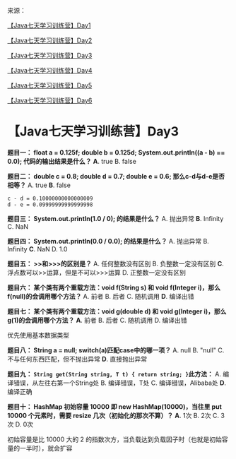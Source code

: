 

来源：

[【Java七天学习训练营】Day1](https://developer.aliyun.com/article/754900)

[【Java七天学习训练营】Day2](https://developer.aliyun.com/article/755082)

[【Java七天学习训练营】Day3](https://developer.aliyun.com/article/755087)

[【Java七天学习训练营】Day4](https://developer.aliyun.com/article/755086)

[【Java七天学习训练营】Day5](https://developer.aliyun.com/article/755085)

[【Java七天学习训练营】Day6](https://developer.aliyun.com/article/755084)



# 【Java七天学习训练营】Day3

**题目一： float a = 0.125f; double b = 0.125d; System.out.println((a - b) == 0.0); 代码的输出结果是什么？**
**A**. true
B. false

**题目二： double c = 0.8; double d = 0.7; double e = 0.6; 那么c-d与d-e是否相等？**
A. true
**B**. false

```
c - d = 0.10000000000000009
d - e = 0.09999999999999998
```



**题目三： System.out.println(1.0 / 0); 的结果是什么？**
A. 抛出异常
**B**. Infinity
C. NaN

**题目四： System.out.println(0.0 / 0.0); 的结果是什么？**
A. 抛出异常
B. Infinity
**C**. NaN
D. 1.0

**题目五： >>和>>>的区别是？**
A. 任何整数没有区别
B. 负整数一定没有区别
**C**. 浮点数可以>>运算，但是不可以>>>运算
D. 正整数一定没有区别

**题目六： 某个类有两个重载方法：void f(String s) 和 void f(Integer i)，那么f(null)的会调用哪个方法？**
A. 前者
B. 后者
C. 随机调用
**D**. 编译出错

**题目七： 某个类有两个重载方法：void g(double d) 和 void g(Integer i)，那么g(1)的会调用哪个方法？**
**A**. 前者
B. 后者
C. 随机调用
D. 编译出错

优先使用基本数据类型



**题目八： String a = null; switch(a)匹配case中的哪一项？**
A. null
B. "null"
C. 不与任何东西匹配，但不抛出异常
**D**. 直接抛出异常

**题目九： ` String get(String string, T t) { return string; } `此方法：**
A. 编译错误，从左往右第一个String处
B. 编译错误，T处
C. 编译错误，Alibaba处
**D**. 编译正确

**题目十： HashMap 初始容量 10000 即 new HashMap(10000)，当往里 put 10000 个元素时，需要 resize 几次（初始化的那次不算）？**
**A**. 1次
B. 2次
C. 3次
D. 0次

初始容量是比 10000 大的 2 的指数次方，当负载达到负载因子时（也就是初始容量的一半时），就会扩容